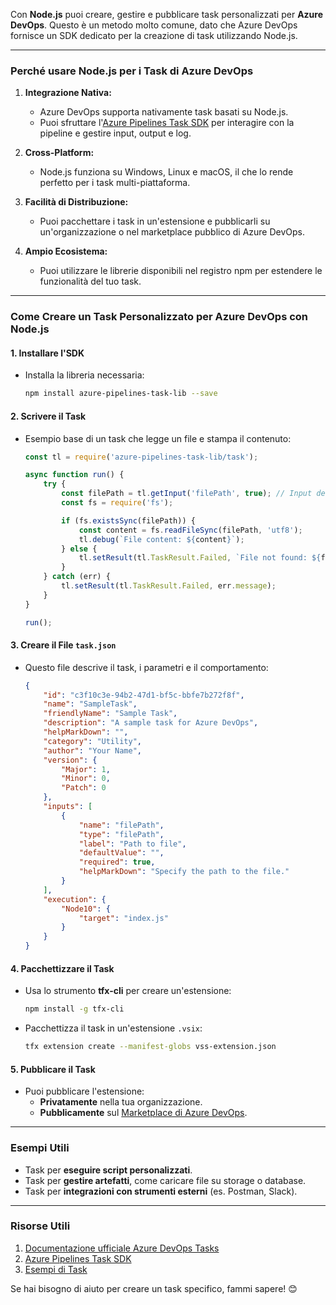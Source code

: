 Con **Node.js** puoi creare, gestire e pubblicare task personalizzati per **Azure DevOps**. Questo è un metodo molto comune, dato che Azure DevOps fornisce un SDK dedicato per la creazione di task utilizzando Node.js.

---

### **Perché usare Node.js per i Task di Azure DevOps**
1. **Integrazione Nativa:** 
   - Azure DevOps supporta nativamente task basati su Node.js.
   - Puoi sfruttare l'[Azure Pipelines Task SDK](https://github.com/microsoft/azure-pipelines-task-lib) per interagire con la pipeline e gestire input, output e log.

2. **Cross-Platform:**
   - Node.js funziona su Windows, Linux e macOS, il che lo rende perfetto per i task multi-piattaforma.

3. **Facilità di Distribuzione:**
   - Puoi pacchettare i task in un'estensione e pubblicarli su un'organizzazione o nel marketplace pubblico di Azure DevOps.

4. **Ampio Ecosistema:**
   - Puoi utilizzare le librerie disponibili nel registro npm per estendere le funzionalità del tuo task.

---

### **Come Creare un Task Personalizzato per Azure DevOps con Node.js**
#### 1. **Installare l'SDK**
   - Installa la libreria necessaria:
     ```bash
     npm install azure-pipelines-task-lib --save
     ```

#### 2. **Scrivere il Task**
   - Esempio base di un task che legge un file e stampa il contenuto:
     ```javascript
     const tl = require('azure-pipelines-task-lib/task');

     async function run() {
         try {
             const filePath = tl.getInput('filePath', true); // Input del task
             const fs = require('fs');

             if (fs.existsSync(filePath)) {
                 const content = fs.readFileSync(filePath, 'utf8');
                 tl.debug(`File content: ${content}`);
             } else {
                 tl.setResult(tl.TaskResult.Failed, `File not found: ${filePath}`);
             }
         } catch (err) {
             tl.setResult(tl.TaskResult.Failed, err.message);
         }
     }

     run();
     ```

#### 3. **Creare il File `task.json`**
   - Questo file descrive il task, i parametri e il comportamento:
     ```json
     {
         "id": "c3f10c3e-94b2-47d1-bf5c-bbfe7b272f8f",
         "name": "SampleTask",
         "friendlyName": "Sample Task",
         "description": "A sample task for Azure DevOps",
         "helpMarkDown": "",
         "category": "Utility",
         "author": "Your Name",
         "version": {
             "Major": 1,
             "Minor": 0,
             "Patch": 0
         },
         "inputs": [
             {
                 "name": "filePath",
                 "type": "filePath",
                 "label": "Path to file",
                 "defaultValue": "",
                 "required": true,
                 "helpMarkDown": "Specify the path to the file."
             }
         ],
         "execution": {
             "Node10": {
                 "target": "index.js"
             }
         }
     }
     ```

#### 4. **Pacchettizzare il Task**
   - Usa lo strumento **tfx-cli** per creare un'estensione:
     ```bash
     npm install -g tfx-cli
     ```
   - Pacchettizza il task in un'estensione `.vsix`:
     ```bash
     tfx extension create --manifest-globs vss-extension.json
     ```

#### 5. **Pubblicare il Task**
   - Puoi pubblicare l'estensione:
     - **Privatamente** nella tua organizzazione.
     - **Pubblicamente** sul [Marketplace di Azure DevOps](https://marketplace.visualstudio.com/azuredevops).

---

### **Esempi Utili**
- Task per **eseguire script personalizzati**.
- Task per **gestire artefatti**, come caricare file su storage o database.
- Task per **integrazioni con strumenti esterni** (es. Postman, Slack).

---

### **Risorse Utili**
1. [Documentazione ufficiale Azure DevOps Tasks](https://learn.microsoft.com/en-us/azure/devops/extend/develop/add-build-task?view=azure-devops)
2. [Azure Pipelines Task SDK](https://github.com/microsoft/azure-pipelines-task-lib)
3. [Esempi di Task](https://github.com/microsoft/azure-pipelines-tasks)

Se hai bisogno di aiuto per creare un task specifico, fammi sapere! 😊
